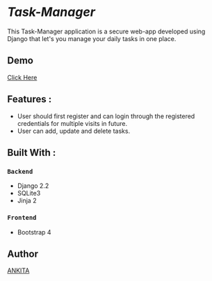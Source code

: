 # _Task-Manager_
This Task-Manager application is a secure web-app developed using Django that let's you manage your daily tasks in one place.

## Demo
[Click Here](https://taskmanagerproapp.herokuapp.com/)

## Features :
- User should first register and can login through the registered credentials for multiple visits in future.
- User can add, update and delete tasks.

## Built With :
### `Backend`
- Django 2.2
- SQLite3
- Jinja 2

### `Frontend`
- Bootstrap 4

## Author
[ANKITA](https://github.com/Ankitabit3496)
